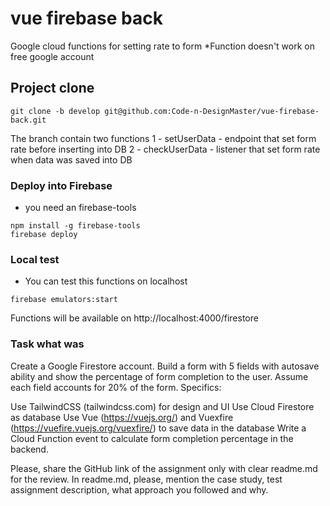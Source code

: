 # vue firebase back
Google cloud functions for setting rate to form
*Function doesn't work on free google account

## Project clone
```
git clone -b develop git@github.com:Code-n-DesignMaster/vue-firebase-back.git
```
The branch contain two functions
1 - setUserData - endpoint that set form rate before inserting into DB 
2 - checkUserData - listener that set form rate when data was saved into DB 

### Deploy into Firebase
* you need an firebase-tools
```
npm install -g firebase-tools
firebase deploy
```
### Local test
* You can test this functions on localhost
```
firebase emulators:start
```
Functions will be available  on http://localhost:4000/firestore


### Task what was
Create a Google Firestore account.
Build a form with 5 fields with autosave ability and show the percentage of form completion to the user. Assume each field accounts for 20% of the form.
Specifics:

Use TailwindCSS (tailwindcss.com) for design and UI
Use Cloud Firestore as database
Use Vue (https://vuejs.org/) and Vuexfire (https://vuefire.vuejs.org/vuexfire/) to save data in the database
Write a Cloud Function event to calculate form completion percentage in the backend.

Please, share the GitHub link of the assignment only with clear readme.md for the review.
In readme.md, please,  mention the case study, test assignment description, what approach you followed and why.